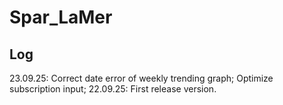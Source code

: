 # Spar_LaMer


## Log

23.09.25: Correct date error of weekly trending graph; Optimize subscription input; 
22.09.25: First release version. 
